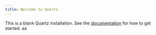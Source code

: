```yaml
---
title: Welcome to Quartz
---
```


This is a blank Quartz installation.
See the [documentation](https://quartz.jzhao.xyz) for how to get started. aa
